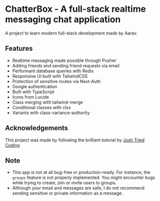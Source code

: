 # ChatterBox - A full-stack realtime messaging chat application

A project to learn modern full-stack development made by Aarav.

## Features

-   Realtime messaging made possible through Pusher
-   Adding friends and sending friend requests via email
-   Performant database queries with Redis
-   Responsive UI built with TailwindCSS
-   Protection of sensitive routes via Next-Auth
-   Google authentication
-   Built with TypeScript
-   Icons from Lucide
-   Class merging with tailwind-merge
-   Conditional classes with clsx
-   Variants with class-variance-authority

## Acknowledgements

This project was made by following the brilliant tutorial by [Josh Tried Coding](https://www.youtube.com/watch?v=NlXfg5Pxxh8)

## Note

-   This app is not at all bug-free or production-ready. For instance, the `groups` feature is not properly implemented. You might encounter bugs while trying to create, join or invite users to groups.
-   Although your email and messages are safe, I do not recommend sending sensitive or private information as a message.
